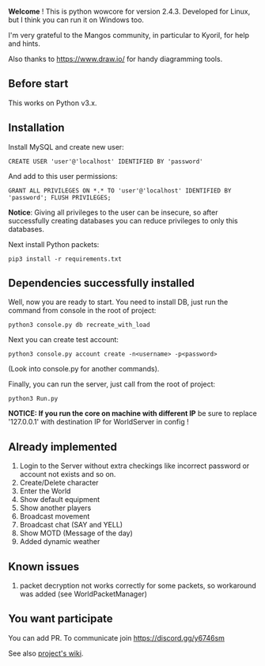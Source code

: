 **Welcome** ! This is python wowcore for version 2.4.3. Developed for Linux, but I think you can run it on Windows too.

I'm very grateful to the Mangos community, in particular to Kyoril, for help and hints. 

Also thanks to https://www.draw.io/ for handy diagramming tools.

## Before start
This works on Python v3.x.

## Installation

Install MySQL and create new user:

`CREATE USER 'user'@'localhost' IDENTIFIED BY 'password'`

And add to this user permissions:

`GRANT ALL PRIVILEGES ON *.* TO 'user'@'localhost' IDENTIFIED BY 'password'; FLUSH PRIVILEGES;`

**Notice**: Giving all privileges to the user can be insecure, so after successfully creating databases you can reduce
privileges to only this databases.

Next install Python packets:

`pip3 install -r requirements.txt`

## Dependencies successfully installed
Well, now you are ready to start. You need to install DB, just run the command from console in the root of project:

`python3 console.py db recreate_with_load`

Next you can create test account:

`python3 console.py account create -n<username> -p<password>`

(Look into console.py for another commands).

Finally, you can run the server, just call from the root of project:

`python3 Run.py`

**NOTICE: If you run the core on machine with different IP** be sure to replace '127.0.0.1' with destination IP for WorldServer in config !

## Already implemented
1. Login to the Server without extra checkings like incorrect password or account not exists and so on.
2. Create/Delete character
3. Enter the World
4. Show default equipment
5. Show another players
6. Broadcast movement
7. Broadcast chat (SAY and YELL)
8. Show MOTD (Message of the day)
9. Added dynamic weather


## Known issues
1. packet decryption not works correctly for some packets, so workaround was added (see WorldPacketManager)


## You want participate
You can add PR. To communicate join https://discord.gg/y6746sm

See also [project's wiki](https://github.com/sergio-ivanuzzo/idewave-core/wiki).
